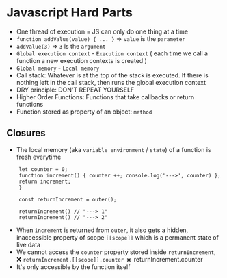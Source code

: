 # Javascript Hard Parts

- One thread of execution = JS can only do one thing at a time
- `function addValue(value) { ... }` => `value` is the `parameter`
- `addValue(3)` => `3` is the `argument`
- `Global execution context` - `Execution context` ( each time we call a function a new execution contexts is created )
- `Global memory` - `Local memory`
- Call stack: Whatever is at the top of the stack is executed. If there is nothing left in the call stack, then runs the global execution context
- DRY principle: DON'T REPEAT YOURSELF
- Higher Order Functions: Functions that take callbacks or return functions
- Function stored as property of an object: `method`

## Closures

- The local memory (aka `variable environment` / `state`) of a function is fresh everytime

```function outer() {
    let counter = 0;
    function increment() { counter ++; console.log('--->', counter) };
    return increment;
    }

    const returnIncrement = outer();

    returnIncrement() // "---> 1"
    returnIncrement() // "---> 2"
```
- When `increment` is returned from `outer`, it also gets a hidden, inaccessible property of scope `[[scope]]` which is a permanent state of live data
- We cannot access the `counter` property stored inside `returnIncrement`, ❌ `returnIncrement.[[scope]].counter ❌ `returnIncrement.counter
- It's only accessible by the function itself